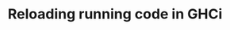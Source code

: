 ---
title: Reloading running code in GHCi
url: http://chrisdone.com/posts/ghci-reload
authors:
- Chris Done
type: article
tags:
- GHCi
doHaskell-type: blog post
dohaskell-year: 2014
---
